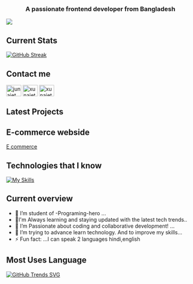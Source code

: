 <h3 align="center">A passionate frontend developer from Bangladesh</h3>

<img src ="https://i.ibb.co/B4CT47h/image.png" />




##  Current Stats

[![GitHub Streak](https://github-readme-streak-stats.herokuapp.com?user=xunaiet-faruk&theme=neon)](https://git.io/streak-stats)

##  Contact me


<p align="left">
<a href="https://www.linkedin.com/in/junaiet-faruk-0451a72a3" target="blank"><img align="center" src="https://raw.githubusercontent.com/rahuldkjain/github-profile-readme-generator/master/src/images/icons/Social/linked-in-alt.svg" alt="junaiet faruk" height="30" width="40" /></a>
<a href="https://fb.com/xunaiet faruk" target="blank"><img align="center" src="https://raw.githubusercontent.com/rahuldkjain/github-profile-readme-generator/master/src/images/icons/Social/facebook.svg" alt="xunaiet faruk" height="30" width="40" /></a>
  <a href="https://instagram.com/xunaiet" target="blank"><img align="center" src="https://raw.githubusercontent.com/rahuldkjain/github-profile-readme-generator/master/src/images/icons/Social/instagram.svg" alt="xunaiet" height="30" width="40" /></a>
</p>

## Latest Projects
## E-commerce webside
<a href="https://assinment-10-4551c.web.app" > E commerce
</a>


## Technologies that I know
[![My Skills](https://skillicons.dev/icons?i=html,js,react,vue,github,firebase,node.js,css,mongodb)](https://skillicons.dev)



## Current overview
- 🔭 I’m student of -Programing-hero ...
- 🌱I'm Always learning and staying updated with the latest tech trends..
- 👯 I’m  Passionate about coding and collaborative development! ...
- 🤔 I’m trying to advance learn technology. And to improve my skills...
- ⚡ Fun fact: ...I can speak 2 languages hindi,english

## Most Uses Language
[![GitHub Trends SVG](https://api.githubtrends.io/user/svg/xunaiet-faruk/langs)](https://githubtrends.io)




<!--


**xunaiet-faruk/xunaiet-faruk** is a ✨ _special_ ✨ repository because its `README.md` (this file) appears on your GitHub profile.

Here are some ideas to get you started:

- 🔭 I’m currently working on ...
- 🌱 I’m currently learning ...
- 👯 I’m looking to collaborate on ...
- 🤔 I’m looking for help with ...
- 💬 Ask me about ...
- 📫 How to reach me: ...
- 😄 Pronouns: ...
- ⚡ Fun fact: ...
-->
